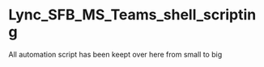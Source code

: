# Lync_SFB_MS_Teams_shell_scripting
All automation script has been keept over here from small to big
